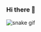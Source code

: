 ### Hi there 👋
![snake gif](https://github.com/Leks2000/SnakeReadme/blob/output/github-contribution-grid-snake.gif)

